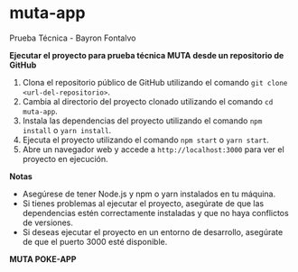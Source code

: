 # muta-app
Prueba Técnica - Bayron Fontalvo

**Ejecutar el proyecto para prueba técnica MUTA desde un repositorio de GitHub**

1. Clona el repositorio público de GitHub utilizando el comando `git clone <url-del-repositorio>`.
2. Cambia al directorio del proyecto clonado utilizando el comando `cd muta-app`.
3. Instala las dependencias del proyecto utilizando el comando `npm install` o `yarn install`.
4. Ejecuta el proyecto utilizando el comando `npm start` o `yarn start`.
5. Abre un navegador web y accede a `http://localhost:3000` para ver el proyecto en ejecución.

**Notas**

* Asegúrese de tener Node.js y npm o yarn instalados en tu máquina.
* Si tienes problemas al ejecutar el proyecto, asegúrate de que las dependencias estén correctamente instaladas y que no haya conflictos de versiones.
* Si deseas ejecutar el proyecto en un entorno de desarrollo, asegúrate de que el puerto 3000 esté disponible.

**MUTA POKE-APP**